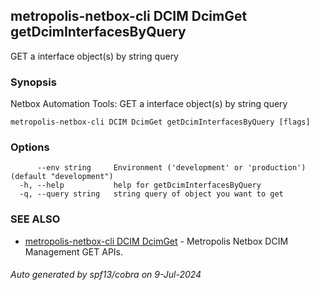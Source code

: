 ## metropolis-netbox-cli DCIM DcimGet getDcimInterfacesByQuery

GET a interface object(s) by string query

### Synopsis


Netbox Automation Tools:
  GET a interface object(s) by string query

```
metropolis-netbox-cli DCIM DcimGet getDcimInterfacesByQuery [flags]
```

### Options

```
      --env string     Environment ('development' or 'production') (default "development")
  -h, --help           help for getDcimInterfacesByQuery
  -q, --query string   string query of object you want to get
```

### SEE ALSO

* [metropolis-netbox-cli DCIM DcimGet]()	 - Metropolis Netbox DCIM Management GET APIs.

###### Auto generated by spf13/cobra on 9-Jul-2024
